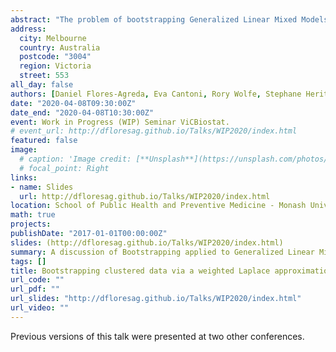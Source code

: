 ```yaml
---
abstract: "The problem of bootstrapping Generalized Linear Mixed Models for exponential families is considered in a non-parametric manner. We propose a method based on the random weighting of the individualcontributions to the joint distribution of outcomes and random effects and theuse of the Laplace approximation method for integrals on this weighted jointdistribution. We show the similarities between the random weighting of theLaplace-approximated log-Likelihood and other bootstrap schemes based on randomweighting of the estimating equations. Through simulations, we provide evidenceof the good quality of the bootstrap approximations of the samplingdistributions for the model parameters as well as evidence of their finitesample properties when applied in a Mixed Logit Model. We further illustratethe properties of our proposal via simulated examples in Accelerated FailureTime Models for clustered data."
address:
  city: Melbourne
  country: Australia
  postcode: "3004"
  region: Victoria
  street: 553  
all_day: false
authors: [Daniel Flores-Agreda, Eva Cantoni, Rory Wolfe, Stephane Heritier]
date: "2020-04-08T09:30:00Z"
date_end: "2020-04-08T10:30:00Z"
event: Work in Progress (WIP) Seminar ViCBiostat.
# event_url: http://dfloresag.github.io/Talks/WIP2020/index.html
featured: false
image:
  # caption: 'Image credit: [**Unsplash**](https://unsplash.com/photos/bzdhc5b3Bxs)'
  # focal_point: Right
links:
- name: Slides
  url: http://dfloresag.github.io/Talks/WIP2020/index.html
location: School of Public Health and Preventive Medicine - Monash University
math: true
projects:
publishDate: "2017-01-01T00:00:00Z"
slides: (http://dfloresag.github.io/Talks/WIP2020/index.html)
summary: A discussion of Bootstrapping applied to Generalized Linear Mixed Models and Accelerated Failure Times. 
tags: []
title: Bootstrapping clustered data via a weighted Laplace approximation
url_code: ""
url_pdf: ""
url_slides: "http://dfloresag.github.io/Talks/WIP2020/index.html"
url_video: ""
---
```


Previous versions of this talk were presented at two other conferences. 